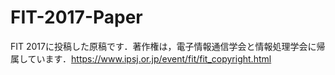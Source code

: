 # FIT-2017-Paper
FIT 2017に投稿した原稿です．著作権は，電子情報通信学会と情報処理学会に帰属しています．https://www.ipsj.or.jp/event/fit/fit_copyright.html
